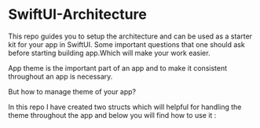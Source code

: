 # SwiftUI-Architecture
This repo guides you to setup the architecture and can be used as a starter kit for your app in SwiftUI.
Some important questions that one should ask before starting building app.Which will make your work easier. 

App theme is the important part of an app and to make it consistent throughout an app is necessary.

But how to manage theme of your app?

In this repo I have created two structs which will helpful for handling the theme throughout the app and below you will find how to use it :

